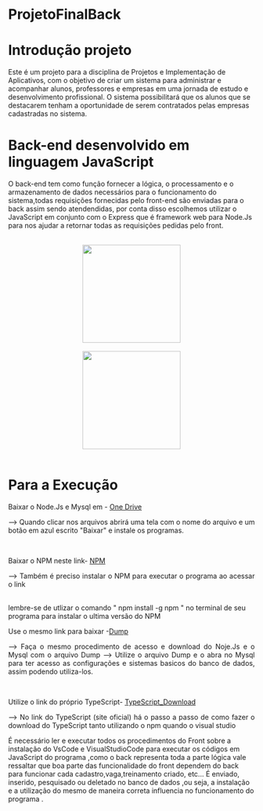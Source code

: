 # ProjetoFinalBack
# Introdução projeto
Este é um projeto para a disciplina de Projetos e Implementação de Aplicativos, com o objetivo de criar um sistema para administrar e acompanhar alunos, professores e empresas em uma jornada de estudo e desenvolvimento profissional. O sistema possibilitará que os alunos que se destacarem tenham a oportunidade de serem contratados pelas empresas cadastradas no sistema.

# Back-end desenvolvido em linguagem JavaScript
 O back-end tem como função  fornecer a lógica, o processamento e o armazenamento de dados necessários para o funcionamento do sistema,todas requisições fornecidas pelo front-end são enviadas para o back assim sendo atendendidas, por conta disso escolhemos utilizar o JavaScript em conjunto com o Express que é framework web para Node.Js para nos ajudar a retornar todas as requisições pedidas pelo front.
<br>
<br>
  <div align="center">
    <img src="https://arquivo.devmedia.com.br/noticias/artigos/artigo_javascript-reduce-reduzindo-uma-colecao-em-um-unico-objeto_37981.jpg" width="200">
    <br>
    <br>
    <img src="https://res.cloudinary.com/practicaldev/image/fetch/s--KkScstnJ--/c_imagga_scale,f_auto,fl_progressive,h_420,q_auto,w_1000/https://dev-to-uploads.s3.amazonaws.com/uploads/articles/zojuy79lo3fn3qdt7g6p.png" width="200">
    <br>
    <br>
 </div>

 # Para a Execução 
 Baixar o Node.Js e Mysql em - [One Drive](https://1drv.ms/f/s!Ak_zu-M018s_hD7Tfon-dMbmx_fl?e=6K8LLx)

  <p align="justify">
  --> Quando clicar nos arquivos abrirá uma tela com o nome do arquivo e um botão em azul escrito "Baixar" e instale os programas.
  </p>
  <br>

  Baixar o NPM neste link- [NPM](https://docs.npmjs.com/downloading-and-installing-node-js-and-npm)

<p align="justify">
  --> Também é preciso instalar o NPM para executar o programa ao acessar o link
  </p>
<br>
   lembre-se de utlizar o comando " npm install -g npm " no terminal de seu programa para instalar o ultima versão do NPM
<br>

   Use o mesmo link para baixar -[Dump](https://1drv.ms/f/s!Ak_zu-M018s_hD7Tfon-dMbmx_fl?e=6K8LLx)
   
  <p align="justify">
  --> Faça o mesmo procedimento de acesso e download do Noje.Js e o Mysql com o arquivo Dump
  --> Utilize o  arquivo Dump e o abra no Mysql para ter acesso as configurações e sistemas basicos do banco de dados, assim podendo utiliza-los.
</p>
<br>

  Utilize o link do próprio TypeScript- [TypeScript_Download](https://www.typescriptlang.org/download)
  
  <p align="justify">
  --> No link do TypeScript (site oficial) há o passo a passo de como fazer o download do TypeScript tanto utilizando o npm quando o visual studio
</p>

  É necessário ler e executar todos os procedimentos do Front sobre a instalação do VsCode e VisualStudioCode para executar os códigos em JavaScript do programa ,como o back representa toda a parte lógica vale ressaltar que boa parte das funcionalidade do front dependem do back para funcionar cada cadastro,vaga,treinamento criado, etc... É enviado, inserido, pesquisado ou deletado no banco de dados ,ou seja, a instalação e a utilização do mesmo de maneira correta influencia no funcionamento do programa .
